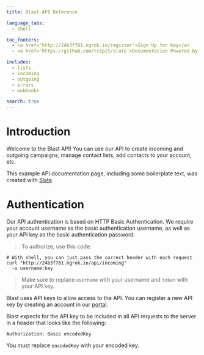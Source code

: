 ```yaml
---
title: Blast API Reference

language_tabs:
  - shell

toc_footers:
  - <a href='http://24b3f761.ngrok.io/register'>Sign Up for Key</a>
  - <a href='https://github.com/tripit/slate'>Documentation Powered by Slate</a>

includes:
  - lists
  - incoming
  - outgoing
  - errors
  - webhooks

search: true
---
```


# Introduction

Welcome to the Blast API! You can use our API to create incoming and outgoing campaigns, manage contact lists, add contacts to your account, etc.

This example API documentation page, including some boilerplate text, was created with [Slate](https://github.com/tripit/slate).

# Authentication

Our API authentication is based on HTTP Basic Authentication. We require your account username as the basic authentication username, as well as your API key as the basic authentication password. 
> To authorize, use this code:

```shell
# With shell, you can just pass the correct header with each request
curl "http://24b3f761.ngrok.io/api/incoming"
  -u username:key
```

> Make sure to replace `username` with your username and `token` with your API key.

Blast uses API keys to allow access to the API. You can register a new API key by creating an account in our [portal](http://24b3f761.ngrok.io/register).

Blast expects for the API key to be included in all API requests to the server in a header that looks like the following:

`Authorization: Basic encodedKey`

<aside class="notice">
You must replace <code>encodedKey</code> with your encoded key.
</aside>

